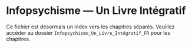 # Infopsychisme — Un Livre Intégratif

Ce fichier est désormais un index vers les chapitres séparés. Veuillez accéder au dossier `Infopsychisme_Un_Livre_Intégratif_FR` pour les chapitres.
